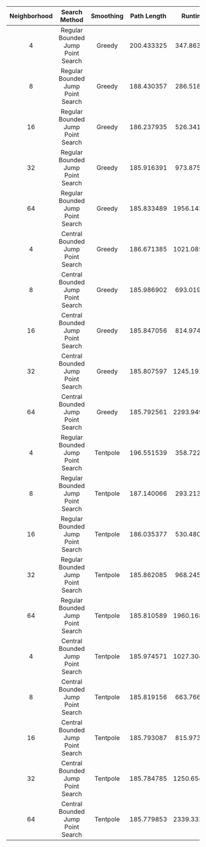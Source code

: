 |Neighborhood|Search Method|Smoothing|Path Length|Runtime|
|:----------:|:-----------:|:-------:|:--------:|:-----:|
|4|Regular Bounded Jump Point Search|Greedy|200.433325|347.863703|
|8|Regular Bounded Jump Point Search|Greedy|188.430357|286.518214|
|16|Regular Bounded Jump Point Search|Greedy|186.237935|526.341604|
|32|Regular Bounded Jump Point Search|Greedy|185.916391|973.875580|
|64|Regular Bounded Jump Point Search|Greedy|185.833489|1956.143089|
|4|Central Bounded Jump Point Search|Greedy|186.671385|1021.085621|
|8|Central Bounded Jump Point Search|Greedy|185.986902|693.019877|
|16|Central Bounded Jump Point Search|Greedy|185.847056|814.974841|
|32|Central Bounded Jump Point Search|Greedy|185.807597|1245.191221|
|64|Central Bounded Jump Point Search|Greedy|185.792561|2293.949523|
|4|Regular Bounded Jump Point Search|Tentpole|196.551539|358.722630|
|8|Regular Bounded Jump Point Search|Tentpole|187.140066|293.213547|
|16|Regular Bounded Jump Point Search|Tentpole|186.035377|530.480487|
|32|Regular Bounded Jump Point Search|Tentpole|185.862085|968.245246|
|64|Regular Bounded Jump Point Search|Tentpole|185.810589|1960.168195|
|4|Central Bounded Jump Point Search|Tentpole|185.974571|1027.304275|
|8|Central Bounded Jump Point Search|Tentpole|185.819156|663.766774|
|16|Central Bounded Jump Point Search|Tentpole|185.793087|815.973386|
|32|Central Bounded Jump Point Search|Tentpole|185.784785|1250.654212|
|64|Central Bounded Jump Point Search|Tentpole|185.779853|2339.332641|
